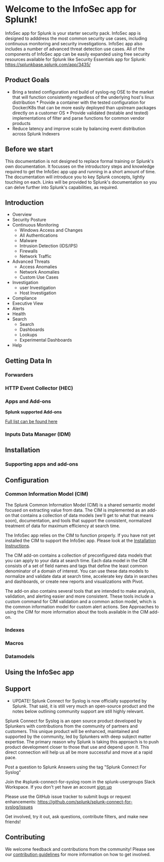 # Welcome to the InfoSec app for Splunk!

InfoSec app for Splunk is your starter security pack. InfoSec app is
designed to adddress the most common security use cases, including
continuous monitoring and security investigations. InfoSec app also
includes a number of advanced threat detection use cases. All of the
components of InfoSec app can be easily expanded using free security
resources available for Splunk like Security Essentials app for Splunk:
https://splunkbase.splunk.com/app/3435/

## Product Goals

* Bring a tested configuration and build of syslog-ng OSE to the market
that will function consistently regardless of the underlying host's
linux distribution * Provide a container with the tested configuration
for Docker/K8s that can be more easily deployed than upstream packages
directly on a customer OS * Provide validated (testable and tested)
implementations of filter and parse functions for common vendor products
* Reduce latency and improve scale by balancing event distribution
across Splunk Indexers

## Before we start

This documentation is not designed to replace formal training or Splunk's own documentation. It focusses on the introductory steps and knowledge required to get the InfoSec app upp and running in a short amount of time. The documentation will introduce you to key Splunk concepts, lightly touching on each. Links will be provided to Splunk's documentation so you can delve further into Splunk's capabilities, as required.

## Introduction

* Overview
* Security Posture
* Continuous Monitoring
	* Windows Access and Changes
	* All Authentications
	* Malware
	* Intrusion Detection (IDS/IPS)
	* Firewalls
	* Network Traffic
* Advanced Threats
	* Access Anomalies
	* Network Anomalies
	* Custom Use Cases
* Investigation
	* user Investigation
	* Host Investigation
* Compliance
* Executive View
* Alerts
* Health
* Search
	* Search
	* Dashboards
	* Lookups
	* Experimental Dashboards
* Help

## Getting Data In

### Forwarders
### HTTP Event Collector (HEC)
### Apps and Add-ons

**Splunk supported Add-ons**



[Full list can be found here](https://docs.splunk.com/Documentation/AddOns)


### Inputs Data Manager (IDM)

## Installation

### Supporting apps and add-ons


## Configuration

### Common Information Model (CIM)

The Splunk Common Information Model (CIM) is a shared semantic model focused on extracting value from data. The CIM is implemented as an add-on that contains a collection of data models (we'll get to what that means soon), documentation, and tools that support the consistent, normalized treatment of data for maximum efficiency at search time.

The InfoSec app relies on the CIM to function properly. If you have not yet installed the CIM to support the InfoSec app. Please look at the [Installation Instructions](Installation).

The CIM add-on contains a collection of preconfigured data models that you can apply to your data at search time. Each data model in the CIM consists of a set of field names and tags that define the least common denominator of a domain of interest. You can use these data models to normalize and validate data at search time, accelerate key data in searches and dashboards, or create new reports and visualizations with Pivot.

The add-on also contains several tools that are intended to make analysis, validation, and alerting easier and more consistent. These tools include a custom command for CIM validation and a common action model, which is the common information model for custom alert actions. See Approaches to using the CIM for more information about the tools available in the CIM add-on.

### Indexes

### Macros

### Datamodels

## Using the InfoSec app




## Support

* UPDATE! Splunk Connect for Syslog is now officially supported by
Splunk.  That said, it is still very much an open-source product and the
notes below outlining community support are still highly relevant.

Splunk Connect for Syslog is an open source product developed by
Splunkers with contributions from the community of partners and
customers. This unique product will be enhanced, maintained and
supported by the community, led by Splunkers with deep subject matter
expertise. The primary reason why Splunk is taking this approach is to
push product development closer to those that use and depend upon it.
This direct connection will help us all be more successful and move at a
rapid pace.

Post a question to Splunk Answers using the tag "Splunk Connect For
Syslog"

Join the #splunk-connect-for-syslog room in the splunk-usergroups Slack
Workspace. If you don't yet have an account [sign
up](https://docs.splunk.com/Documentation/Community/1.0/community/Chat)

Please use the GitHub issue tracker to submit bugs or request
enhancements: https://github.com/splunk/splunk-connect-for-syslog/issues

Get involved, try it out, ask questions, contribute filters, and make
new friends!

## Contributing

We welcome feedback and contributions from the community! Please see our
[contribution guidelines](CONTRIBUTING.md) for more information on how
to get involved.
